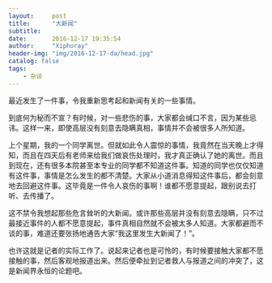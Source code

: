 ```yaml
---
layout:     post
title:      "大新闻"
subtitle:   
date:       2016-12-17 19:35:54
author:     "Xiphoray"
header-img: "img/2016-12-17-da/head.jpg"
catalog: false
tags:     
    - 杂谈
---
```




最近发生了一件事，令我重新思考起和新闻有关的一些事情。

到底何为秘而不宣？有时候，对一些悲伤的事，大家都会缄口不言，因为某些忌讳。这样一来，即使高层没有刻意去隐瞒真相，事情并不会被很多人所知道。

上个星期，我的一个同学离世。但就如此令人震惊的事情，我竟然在当天晚上才得知，而且在四天后有老师来给我们做哀伤处理时，我才真正确认了她的离世。而且到现在，还有很多本院甚至本专业的同学都不知道这件事。知道的同学也仅仅知道有这件事，事情是怎么发生的都不清楚。大家从小道消息得知这件事后，都会刻意地去回避这件事。这毕竟是一件令人哀伤的事啊！谁都不愿意提起，跟别说去打听、去传播了。

这不禁令我想起那些危言耸听的大新闻。或许那些高层并没有刻意去隐瞒，只不过最接近事件的人都不愿意提起，事件真相自然就不会被太多人知道。大家都避而不谈的事，难道还要张扬地通告大家“我这里发生大新闻了！”。

也许这就是记者的实际工作了。说起来记者也是可怜的，有时候要接触大家都不愿接触的事，然后客观地报道出来。然后便牵扯到记者救人与报道之间的冲突了，这是新闻界永恒的论题吧。
